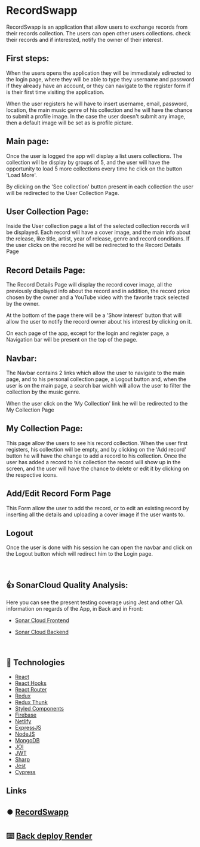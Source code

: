 # RecordSwapp

RecordSwapp is an application that allow users to exchange records from their records collection. The users can open other users collections. check their records and if interested, notify the owner of their interest.

## First steps:

When the users opens the application they will be immediately
edirected to the login page, where they will be able to type they username and password if they already have an account, or they can navigate to the register form if is their first time visiting the application.

When the user registers he will have to insert username, email, password, location, the main music genre of his collection and he will have the chance to submit a profile image. In the case the user doesn't submit any image, then a default image will be set as is profile picture.

## Main page:

Once the user is logged the app will display a list users collections. The collection will be display by groups of 5, and the user will have the opportunity to load 5 more collections every time he click on the button 'Load More'.

By clicking on the 'See collection' button present in each collection the user will be redirected to the User Collection Page.

## User Collection Page:

Inside the User collection page a list of the selected collection records will be displayed. Each record will have a cover image, and the main info about the release, like title, artist, year of release, genre and record conditions.
If the user clicks on the record he will be redirected to the Record Details Page

## Record Details Page:

The Record Details Page will display the record cover image, all the previously displayed info about the record and in addition, the record price chosen by the owner and a YouTube video with the favorite track selected by the owner.

At the bottom of the page there will be a 'Show interest' button that will allow the user to notify the record owner about his interest by clicking on it.

On each page of the app, except for the login and register page, a Navigation bar will be present on the top of the page.

## Navbar:

The Navbar contains 2 links which allow the user to navigate to the main page, and to his personal collection page, a Logout button and, when the user is on the main page, a search bar wichh will allow the user to filter the collection by the music genre.

When the user click on the 'My Collection' link he will be redirected to the My Collection Page

## My Collection Page:

This page allow the users to see his record collection. When the user first registers, his collection will be empty, and by clicking on the 'Add record' button he will have the change to add a record to his collection.
Once the user has added a record to his collection the record will show up in the screen, and the user will have the chance to delete or edit it by clicking on the respective icons.

## Add/Edit Record Form Page

This Form allow the user to add the record, or to edit an existing record by inserting all the details and uploading a cover image if the user wants to.

## Logout

Once the user is done with his session he can open the navbar and click on the Logout button which will redirect him to the Login page.

<br/>

## 👍 SonarCloud Quality Analysis:

Here you can see the present testing coverage using Jest and other QA information on regards of the App, in Back and in Front:

- [Sonar Cloud Frontend](https://sonarcloud.io/summary/overall?id=fra432_RecordSwapp-front)

- [Sonar Cloud Backend](https://sonarcloud.io/summary/overall?id=fra432_RecordSwapp-back)

<br/>

## 🚀 Technologies

- [React](https://reactjs.org/)
- [React Hooks](https://reactjs.org/docs/hooks-intro.html)
- [React Router](https://reactrouter.com/web/guides/quick-start)
- [Redux](https://redux.js.org/)
- [Redux Thunk](https://github.com/reduxjs/redux-thunk)
- [Styled Components](https://styled-components.com/)
- [Firebase](https://firebase.google.com/)
- [Netlify](https://www.netlify.com)
- [ExpressJS](https://expressjs.com)
- [NodeJS](https://nodejs.org/)
- [MongoDB](https://www.mongodb.com)
- [JOI](https://joi.dev)
- [JWT](https://jwt.io)
- [Sharp](https://sharp.pixelplumbing.com)
- [Jest](https://jestjs.io)
- [Cypress](https://www.cypress.io)

## Links

## ⏺️ [RecordSwapp](https://francesco-fabrissin-front-final-project-202204-bcn.netlify.app/)

## ⌨️ [Back deploy Render](https://recordswapp-back.onrender.com)
